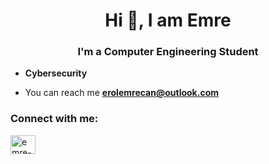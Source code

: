 <h1 align="center">Hi 👋, I am Emre</h1>
<h3 align="center">I'm a Computer Engineering Student</h3>

- **Cybersecurity**

- You can reach me **erolemrecan@outlook.com**

<h3 align="left">Connect with me:</h3>
<p align="left">
<a href="https://linkedin.com/in/emre-can-erol-b62ba0173" target="blank"><img align="center" src="https://raw.githubusercontent.com/rahuldkjain/github-profile-readme-generator/master/src/images/icons/Social/linked-in-alt.svg" alt="emre-can-erol-b62ba0173" height="30" width="40" /></a>
</p>




